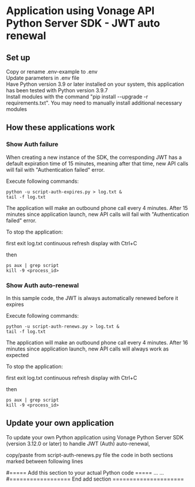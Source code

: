 # Application using Vonage API Python Server SDK - JWT auto renewal

## Set up

Copy or rename .env-example to .env<br>
Update parameters in .env file<br>
Have Python version 3.9 or later installed on your system, this application has been tested with Python version 3.9.7<br>
Install modules with the command "pip install --upgrade -r requirements.txt". You may need to manually install additional necessary modules<br>

## How these applications work

### Show Auth failure

When creating a new instance of the SDK, the corresponding JWT has a default expiration time of 15 minutes, meaning after that time, new API calls will fail with "Authentication failed" error.

Execute following commands:

```
python -u script-auth-expires.py > log.txt &
tail -f log.txt
```

The application will make an outbound phone call every 4 minutes.
After 15 minutes since application launch, new API calls will fail with "Authentication failed" error.


To stop the application:

first exit log.txt continuous refresh display with Ctrl+C

then

```
ps aux | grep script
kill -9 <process_id>
```

### Show Auth auto-renewal

In this sample code, the JWT is always automatically renewed before it expires

Execute following commands:

```
python -u script-auth-renews.py > log.txt &
tail -f log.txt
```

The application will make an outbound phone call every 4 minutes.
After 16 minutes since application launch, new API calls will always work as expected


To stop the application:

first exit log.txt continuous refresh display with Ctrl+C

then

```
ps aux | grep script
kill -9 <process_id>
```

## Update your own application

To update your own Python application using Vonage Python Server SDK (version 3.12.0 or later) to handle JWT (Auth) auto-renewal,

copy/paste from script-auth-renews.py file the code in both sections marked between following lines

#===== Add this section to your actual Python code =====
...
...
#================== End add section =====================





